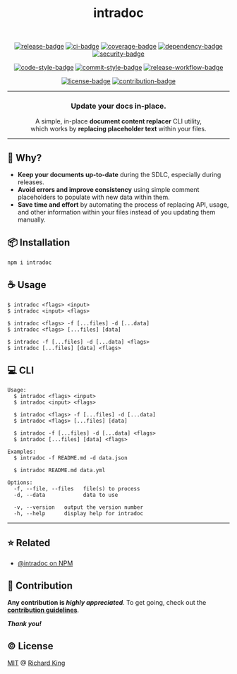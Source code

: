 <h1 align="center">
  intradoc
</h1>

<br />

<!-- Badges - 1st row -->
<p align="center">
  <!-- NPM badge -->
  <a href="https://www.npmjs.com/package/intradoc"><img src="https://img.shields.io/npm/v/intradoc?color=brightgreen&logo=npm" alt="release-badge"></a>
  <!-- CI badge -->
  <a href="https://github.com/intradoc/intradoc/actions?query=workflow%3ACI"><img src="https://github.com/intradoc/intradoc/workflows/CI/badge.svg" alt="ci-badge"></a>
  <!-- Coverage badge -->
  <a href="https://codecov.io/gh/intradoc/intradoc"><img src="https://img.shields.io/codecov/c/github/intradoc/intradoc?logo=codecov&logoColor=white" alt="coverage-badge"></a>
  <!-- Dependency badge -->
  <a href="https://github.com/intradoc/intradoc/pulls?q=is%3Apr+is%3Aopen+label%3Asecurity"><img src="https://img.shields.io/badge/Dependabot-✔-brightgreen.svg?logo=dependabot" alt="dependency-badge"></a>
  <!-- Security badge -->
  <a href="https://socket.dev/npm/package/intradoc"><img src="https://socket.dev/api/badge/npm/package/intradoc" alt="security-badge"></a>
</p>

<!-- Badges - 2nd row -->
<p align="center">
  <!-- Code style badge -->
  <a href="https://www.npmjs.com/package/ts-standard"><img src="https://img.shields.io/badge/Code-TS--Standard-3178C6.svg?logo=typescript&logoColor=white" alt="code-style-badge"></a>
  <!-- Commit style badge -->
  <a href="https://github.com/semantic-release/semantic-release/blob/master/CONTRIBUTING.md#commit-message-guidelines"><img src="https://img.shields.io/badge/Commit-Conventional_Commits-EF7B4D.svg?logo=git&logoColor=white" alt="commit-style-badge"></a>
  <!-- Release workflow badge -->
  <a href="https://semantic-release.gitbook.io/semantic-release"><img src="https://img.shields.io/badge/Release-Semantic_Release-ED2B88.svg?logo=semanticweb&logoColor=white" alt="release-workflow-badge"></a>    
</p>

<!-- Badges - 3rd row -->
<p align="center">
  <!-- License badge -->
  <a href="https://github.com/intradoc/intradoc/blob/main/LICENSE"><img src="https://img.shields.io/badge/License-MIT-brightgreen.svg?logo=github" alt="license-badge"></a>
  <!-- Contribution badge -->
  <a href="https://github.com/intradoc/intradoc/blob/main/.github/CONTRIBUTING.md"><img src="https://img.shields.io/badge/PRs-Welcome!-brightgreen.svg?logo=git&logoColor=white" alt="contribution-badge"></a>
</p>

---

<h3 align="center">
  Update your docs in-place.
</h3>

<p align="center">
  A simple, in-place <b>document content replacer</b> CLI utility,<br/> which works by <b>replacing placeholder text</b> within your files.
</p>

---

## 🤔 Why?

- **Keep your documents up-to-date** during the SDLC, especially during releases.
- **Avoid errors and improve consistency** using simple comment placeholders to populate with new data within them.
- **Save time and effort** by automating the process of replacing API, usage, and other information within your files instead of you updating them manually.

## 📦 Installation

```
npm i intradoc
```

## ☕ Usage

```
$ intradoc <flags> <input>
$ intradoc <input> <flags>

$ intradoc <flags> -f [...files] -d [...data]
$ intradoc <flags> [...files] [data]

$ intradoc -f [...files] -d [...data] <flags>
$ intradoc [...files] [data] <flags>
```

## 💻 CLI

<!--- <% cli --->
```
Usage:
  $ intradoc <flags> <input>
  $ intradoc <input> <flags>

  $ intradoc <flags> -f [...files] -d [...data]
  $ intradoc <flags> [...files] [data]

  $ intradoc -f [...files] -d [...data] <flags>
  $ intradoc [...files] [data] <flags>

Examples:
  $ intradoc -f README.md -d data.json

  $ intradoc README.md data.yml

Options:
  -f, --file, --files   file(s) to process
  -d, --data            data to use

  -v, --version   output the version number
  -h, --help      display help for intradoc
```
<!--- cli %> --->
---

## ⭐ Related

- [@intradoc on NPM](https://www.npmjs.com/org/intradoc)

## 🍻 Contribution

**Any contribution is ***highly appreciated*****. To get going, check out the [**contribution guidelines**][url-contrib-doc].

***Thank you!***

## ©️ License

[MIT][url-license-doc] @ [Richard King](https://richrdkng.com)

<!--- References =============================================================================== -->

<!--- URLs -->
[url-license-doc]: https://github.com/intradoc/intradoc/blob/main/LICENSE
[url-contrib-doc]: https://github.com/intradoc/intradoc/blob/main/.github/CONTRIBUTING.md
